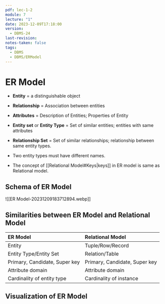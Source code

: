 ```yaml
---
pdf: lec-1-2
module: 7
lecture: "1"
date: 2023-12-09T17:18:00
version:
  - DBMS-24
last-revision: 
notes-taken: false
tags:
  - DBMS
  - DBMS/ERModel
---
```

# ER Model

- **Entity** = a distinguishable object
- **Relationship** = Association between entities
- **Attributes** = Description of Entities; Properties of Entity
- **Entity set** or **Entity Type** = Set of similar entities; entities with same attributes
- **Relationship Set** = Set of similar relationships; relationship between same entity types.

- Two entity types must have different names.
- The concept of [[Relational Model#Keys|keys]] in ER model is same as Relational model.

## Schema of ER Model

![[ER Model-20231209183712894.webp]]

## Similarities between ER Model and Relational Model

| ER Model                      | Relational Model              |
|:------------------------------|:------------------------------|
| Entity                        | Tuple/Row/Record              |
| Entity Type/Entity Set        | Relation/Table                |
| Primary, Candidate, Super key | Primary, Candidate, Super key |
| Attribute domain              | Attribute domain              |
| Cardinality of entity type    | Cardinality of instance       |  

## Visualization of ER Model

